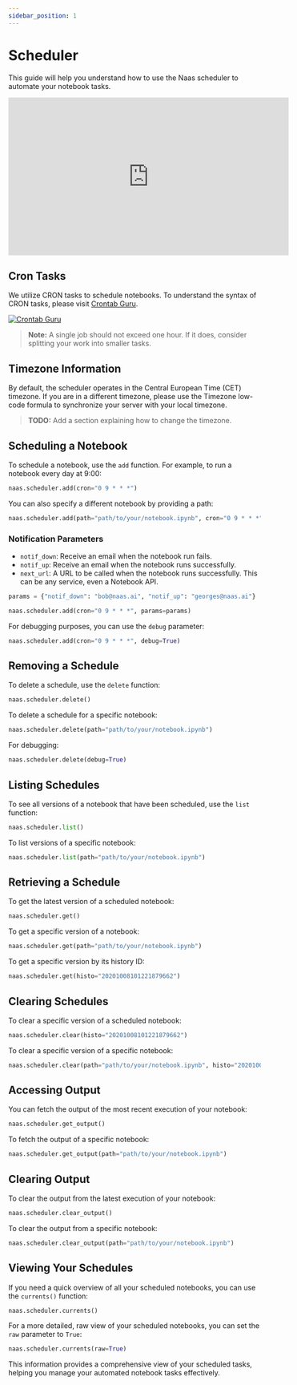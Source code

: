 ```yaml
---
sidebar_position: 1
---
```


# Scheduler

This guide will help you understand how to use the Naas scheduler to automate your notebook tasks.

<!-- [![Scheduler Overview](https://img.youtube.com/vi/ONiILHFItzs/0.jpg)](https://www.youtube.com/watch?v=ONiILHFItzs&t=48s) -->

<iframe width="560" height="315" src="https://www.youtube.com/embed/ONiILHFItzs" title="YouTube video player" frameborder="0" allow="accelerometer; autoplay; clipboard-write; encrypted-media; gyroscope; picture-in-picture; web-share" allowfullscreen></iframe>

## Cron Tasks

We utilize CRON tasks to schedule notebooks. To understand the syntax of CRON tasks, please visit [Crontab Guru](https://crontab.guru/).

[![Crontab Guru](https://crontab.guru/favicon.ico)](https://crontab.guru)

> **Note:** A single job should not exceed one hour. If it does, consider splitting your work into smaller tasks.

## Timezone Information

By default, the scheduler operates in the Central European Time (CET) timezone. If you are in a different timezone, please use the Timezone low-code formula to synchronize your server with your local timezone.

> **TODO:** Add a section explaining how to change the timezone.

## Scheduling a Notebook

To schedule a notebook, use the `add` function. For example, to run a notebook every day at 9:00:

```python
naas.scheduler.add(cron="0 9 * * *")
```

You can also specify a different notebook by providing a path:

```python
naas.scheduler.add(path="path/to/your/notebook.ipynb", cron="0 9 * * *")
```

### Notification Parameters

- `notif_down`: Receive an email when the notebook run fails.
- `notif_up`: Receive an email when the notebook runs successfully.
- `next_url`: A URL to be called when the notebook runs successfully. This can be any service, even a Notebook API.

```python
params = {"notif_down": "bob@naas.ai", "notif_up": "georges@naas.ai"}

naas.scheduler.add(cron="0 9 * * *", params=params)
```

For debugging purposes, you can use the `debug` parameter:

```python
naas.scheduler.add(cron="0 9 * * *", debug=True)
```

## Removing a Schedule

To delete a schedule, use the `delete` function:

```python
naas.scheduler.delete()
```

To delete a schedule for a specific notebook:

```python
naas.scheduler.delete(path="path/to/your/notebook.ipynb")
```

For debugging:

```python
naas.scheduler.delete(debug=True)
```

## Listing Schedules

To see all versions of a notebook that have been scheduled, use the `list` function:

```python
naas.scheduler.list()
```

To list versions of a specific notebook:

```python
naas.scheduler.list(path="path/to/your/notebook.ipynb")
```

## Retrieving a Schedule

To get the latest version of a scheduled notebook:

```python
naas.scheduler.get()
```

To get a specific version of a notebook:

```python
naas.scheduler.get(path="path/to/your/notebook.ipynb")
```

To get a specific version by its history ID:

```python
naas.scheduler.get(histo="20201008101221879662")
```

## Clearing Schedules

To clear a specific version of a scheduled notebook:

```python
naas.scheduler.clear(histo="20201008101221879662")
```

To clear a specific version of a specific notebook:

```python
naas.scheduler.clear(path="path/to/your/notebook.ipynb", histo="202010081012
```

## Accessing Output

You can fetch the output of the most recent execution of your notebook:

```python
naas.scheduler.get_output()
```

To fetch the output of a specific notebook:

```python
naas.scheduler.get_output(path="path/to/your/notebook.ipynb")
```

## Clearing Output

To clear the output from the latest execution of your notebook:

```python
naas.scheduler.clear_output()
```

To clear the output from a specific notebook:

```python
naas.scheduler.clear_output(path="path/to/your/notebook.ipynb")
```

## Viewing Your Schedules

If you need a quick overview of all your scheduled notebooks, you can use the `currents()` function:

```python
naas.scheduler.currents()
```

For a more detailed, raw view of your scheduled notebooks, you can set the `raw` parameter to `True`:

```python
naas.scheduler.currents(raw=True)
```

This information provides a comprehensive view of your scheduled tasks, helping you manage your automated notebook tasks effectively.

